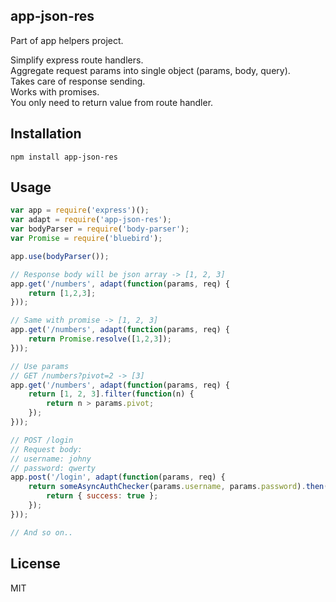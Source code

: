 ## app-json-res

Part of app helpers project.


Simplify express route handlers.  
Aggregate request params into single object (params, body, query).   
Takes care of response sending.   
Works with promises.   
You only need to return value from route handler.

## Installation

```
npm install app-json-res
```

## Usage

```javascript
var app = require('express')();
var adapt = require('app-json-res');
var bodyParser = require('body-parser');
var Promise = require('bluebird');

app.use(bodyParser());

// Response body will be json array -> [1, 2, 3]
app.get('/numbers', adapt(function(params, req) {
	return [1,2,3];
}));

// Same with promise -> [1, 2, 3]
app.get('/numbers', adapt(function(params, req) {
	return Promise.resolve([1,2,3]);
}));

// Use params
// GET /numbers?pivot=2 -> [3]
app.get('/numbers', adapt(function(params, req) {
	return [1, 2, 3].filter(function(n) {
		return n > params.pivot;
	});
}));

// POST /login
// Request body:
// username: johny
// password: qwerty
app.post('/login', adapt(function(params, req) {
	return someAsyncAuthChecker(params.username, params.password).then(function() {
		return { success: true };
	});
}));

// And so on..
```

## License
MIT
